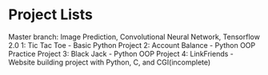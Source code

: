 # Project Lists
Master branch: Image Prediction, Convolutional Neural Network, Tensorflow 2.0
1: Tic Tac Toe - Basic Python Project
2: Account Balance - Python OOP Practice Project
3: Black Jack - Python OOP Project
4: LinkFriends - Website building project with Python, C, and CGI(incomplete)

